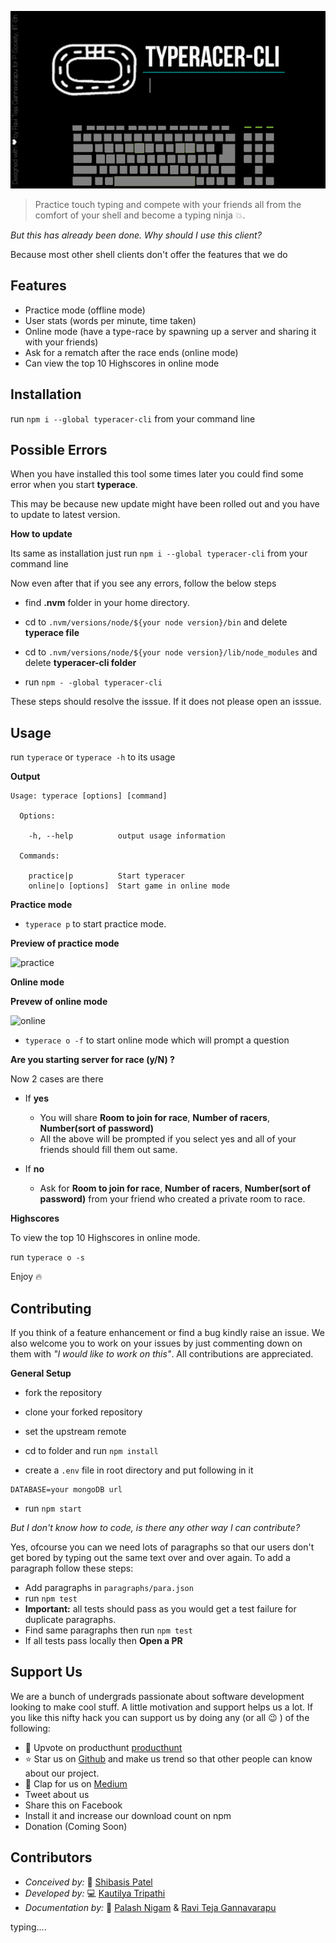 <p align="center">
  <img src="https://raw.githubusercontent.com/p-society/artwork/master/gifs/typeracer.gif" />
</p>

> Practice touch typing and compete with your friends all from the comfort of your shell and become a typing ninja :boom:.

*But this has already been done. Why should I use this client?*

Because most other shell clients don't offer the features that we do

## Features

- Practice mode (offline mode)
- User stats (words per minute, time taken)
- Online mode (have a type-race by spawning up a server and sharing it with your friends)
- Ask for a rematch after the race ends (online mode)
- Can view the top 10 Highscores in online mode

## Installation

run `npm i --global typeracer-cli` from your command line

## Possible Errors

When you have installed this tool some times later you could find some error when you start **typerace**.

This may be because new update might have been rolled out and you have to update to latest version.

**How to update**

Its same as installation just run `npm i --global typeracer-cli` from your command line

Now even after that if you see any errors, follow the below steps

- find **.nvm** folder in your home directory.

-  cd to `.nvm/versions/node/${your node version}/bin` and delete **typerace file**
-  cd to `.nvm/versions/node/${your node version}/lib/node_modules` and delete **typeracer-cli folder**
- run `npm - -global typeracer-cli`

These steps should resolve the isssue. If it does not please open an isssue.

## Usage

run `typerace` or `typerace -h` to its usage

**Output**

```
Usage: typerace [options] [command]

  Options:

    -h, --help          output usage information

  Commands:

    practice|p          Start typeracer
    online|o [options]  Start game in online mode
```

**Practice mode**

- `typerace p` to start practice mode.

**Preview of practice mode**

![practice](https://user-images.githubusercontent.com/24803604/39970250-e3d22eca-5705-11e8-9c89-472ff4d982ea.gif)


**Online mode**

**Prevew of online mode**

![online](https://user-images.githubusercontent.com/24803604/39970260-f63d6bc4-5705-11e8-8d94-b2f984f8c998.gif)


 - `typerace o -f` to start online mode which will prompt a question

**Are you starting server for race (y/N) ?**

Now 2 cases are there

- If **yes**
  - You will share **Room to join for race**, **Number of racers**, **Number(sort of password)**
  - All the above will be prompted if you select yes and all of your friends should fill them out same.

- If **no**  
  - Ask for **Room to join for race**, **Number of racers**, **Number(sort of password)** from your friend who created a private room to race.

**Highscores**

To view the top 10 Highscores in online mode.

run `typerace o -s`

Enjoy :fire:

## Contributing

If you think of a feature enhancement or find a bug kindly raise an issue. We also welcome you to work on your issues by just commenting down on them with *"I would like to work on this"*. All contributions are appreciated.

**General Setup**

- fork the repository

- clone your forked repository

- set the upstream remote

- cd to folder and run `npm install`

- create a `.env` file in root directory and put following in it

```
DATABASE=your mongoDB url
```

- run `npm start`

*But I don't know how to code, is there any other way I can contribute?*

Yes, ofcourse you can we need lots of paragraphs so that our users don't get bored by typing out the same text over and over  again. To add a paragraph follow these steps:

- Add paragraphs in `paragraphs/para.json`
- run `npm test`
- **Important:** all tests should pass as you would get a test failure for duplicate paragraphs.
- Find same paragraphs then run `npm test`
- If all tests pass locally then **Open a PR**

## Support Us

We are a bunch of undergrads passionate about software development looking to make cool stuff. A little motivation and support helps us a lot. If you like this nifty hack you can support us by doing any (or all :wink: ) of the following:
- :clap: Upvote on producthunt [producthunt](https://www.producthunt.com/posts/typeracer-cli)
- :star: Star us on [Github](https://github.com/p-society/typeracer-cli) and make us trend so that other people can know about our project.
- :clap: Clap for us on [Medium](https://medium.com/programming-society-gazette/shellracer-bbce3efbe888)
- Tweet about us
- Share this on Facebook
- Install it and increase our download count on npm
- Donation (Coming Soon)

## Contributors

- *Conceived by:*  :thought_balloon: <a href="https://github.com/shibasisp">Shibasis Patel</a>
- *Developed by:*  :computer: <a href="https://github.com/knrt10">Kautilya Tripathi</a>
- *Documentation by:*  :pencil: <a href="https://github.com/palash25">Palash Nigam</a> & <a href="https://github.com/IamRaviTejaG">Ravi Teja Gannavarapu</a>

typing....
